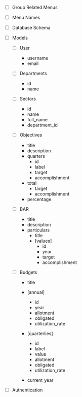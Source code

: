 - [ ] Group Related Menus
- [ ] Menu Names

- [ ] Database Schema
- [ ] Models 
    - [ ] User
        - username
        - email
        
    - [ ] Departments
        - id
        - name
        

    - [ ] Sectors
        - id
        - name
        - full_name
        - department_id

    - [ ] Objectives
        - title
        - description
        - quarters
            - id 
            - label
            - target
            - accomplishment
        - total
            - target
            - accomplishment
        - percentage
        
    - [ ] BAR
        - title
        - description
        - particulars
            - title
            - [values]  
                - id
                - year
                - target 
                - accomplishment


    - [ ] Budgets
        - title
        - [annual]
            - id
            - year
            - allotment
            - obligated
            - utilization_rate

        - [quarterlies]
            - id
            - label
            - value
            - allotment
            - obligated
            - utilization_rate
        - current_year
        



- [ ] Authentication



